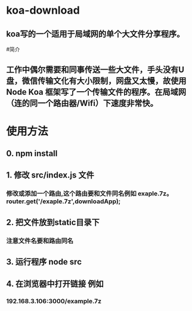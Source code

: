 # koa-download
## koa写的一个适用于局域网的单个大文件分享程序。
#简介
## 工作中偶尔需要和同事传送一些大文件，手头没有U盘，微信传输文化有大小限制，网盘又太慢，故使用 Node Koa 框架写了一个传输文件的程序。在局域网（连的同一个路由器/Wifi）下速度非常快。
# 使用方法
## 0. npm install
## 1. 修改 src/index.js 文件
### 修改或添加一个路由,这个路由要和文件同名例如 exaple.7z。 router.get('/exaple.7z',downloadApp);
## 2. 把文件放到static目录下
### 注意文件名要和路由同名
## 3. 运行程序 node src
## 4. 在浏览器中打开链接 例如
### 192.168.3.106:3000/example.7z
